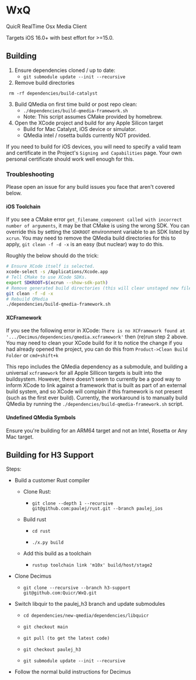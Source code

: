 # WxQ

QuicR RealTime Osx Media Client

Targets iOS 16.0+ with best effort for >=15.0.

## Building

1. Ensure dependencies cloned / up to date:
    - `git submodule update --init --recursive`
2. Remove build directories

``` rm -rf dependencies/build-catalyst```

3. Build QMedia on first time build or post repo clean:
    - `./dependencies/build-qmedia-framework.sh`
    - Note: This script assumes CMake provided by homebrew.
4. Open the XCode project and build for any Apple Silicon target
    - Build for Mac Catalyst, iOS device or simulator.
    - QMedia intel / rosetta builds currently NOT provided.

If you need to build for iOS devices, you will need to specify a valid team and certificate in the Project's `Signing and Capabilities` page. Your own personal certificate should work well enough for this.

### Troubleshooting

Please open an issue for any build issues you face that aren't covered below.

#### iOS Toolchain

If you see a CMake error `get_filename_component called with incorrect number of arguments`, it may be that CMake is using the wrong SDK. You can override this by setting the `SDKROOT` environment variable to an SDK listed by `xcrun`. You may need to remove the QMedia build directories for this to apply, `git clean -f -d -x` is an easy (but nuclear) way to do this.

Roughly the below should do the trick:

```bash
# Ensure XCode itself is selected.
xcode-select -s /Applications/Xcode.app
# Tell CMake to use XCode SDKs.
export SDKROOT=$(xcrun --show-sdk-path)
# Remove generated build directories (this will clear unstaged new files).
git clean -f -d -x
# Rebuild QMedia
./dependencies/build-qmedia-framework.sh
```

#### XCFramework

If you see the following error in XCode: `There is no XCFramework found at '.../Decimus/dependencies/qmedia.xcframework'` then (re)run step 2 above. You may need to clean your XCode build for it to notice the change if you had already opened the project, you can do this from `Product->Clean Build Folder` or `cmd+shift+k`

This repo includes the QMedia dependency as a submodule, and building a universal `xcframework` for all Apple Sillicon targets is built into the buildsystem. However, there doesn't seem to currently be a good way to inform XCode to link against a framework that is built as part of an external build system, and so XCode will complain if this framework is not present (such as the first ever build). Currently, the workaround is to manually build QMedia by running the `./dependencies/build-qmedia-framework.sh` script.

#### Undefined QMedia Symbols

Ensure you're building for an ARM64 target and not an Intel, Rosetta or Any Mac target.

## Building for H3 Support

Steps:

- Build a customer Rust compiler

  - Clone Rust:

    - `git clone --depth 1 --recursive git@github.com:paulej/rust.git --branch paulej_ios`

  - Build rust

    - `cd rust`

    - ``./x.py build``

  - Add this build as a toolchain

    - `rustup toolchain link 'm10x' build/host/stage2`

- Clone Decimus

  - `git clone --recursive --branch h3-support git@github.com:Quicr/WxQ.git`

- Switch libquir to the paulej_h3 branch and update submodules

  - `cd dependencies/new-qmedia/dependencies/libquicr`

  - `git checkout main`

  - `git pull (to get the latest code)`

  - `git checkout paulej_h3`

  - `git submodule update --init --recursive`

- Follow the normal build instructions for Decimus
